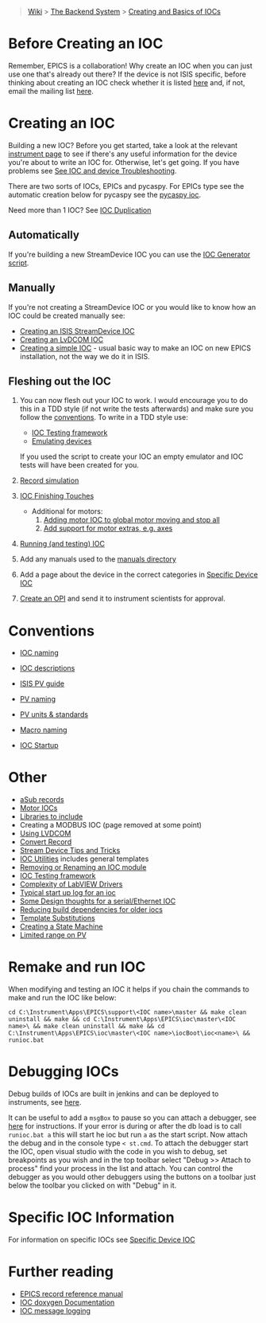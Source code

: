 > [Wiki](Home) > [The Backend System](The-Backend-System) > [Creating and Basics of IOCs](IOCs)

# Before Creating an IOC #

Remember, EPICS is a collaboration! Why create an IOC when you can just use one that's already out there? If the device is not ISIS specific, before thinking about creating an IOC check whether it is listed [here](https://epics.anl.gov/modules/manufacturer.php) and, if not, email the mailing list [here](https://epics.anl.gov/tech-talk/index.php).


# Creating an IOC #

Building a new IOC? Before you get started, take a look at the relevant [instrument page](https://github.com/ISISComputingGroup/IBEX/wiki) to see if there's any useful information for the device you're about to write an IOC for. Otherwise, let's get going. If you have problems see [See IOC and device Troubleshooting](IOC-And-Device-Trouble-Shooting).

There are two sorts of IOCs, EPICs and pycaspy. For EPICs type see the automatic creation below for pycaspy see the [pycaspy ioc](https://github.com/ISISComputingGroup/ibex_developers_manual/wiki/ioc-pcaspy).

Need more than 1 IOC? See [IOC Duplication](https://github.com/ISISComputingGroup/ibex_developers_manual/wiki/Duplicating-IOCs)

## Automatically
If you're building a new StreamDevice IOC you can use the [IOC Generator script](https://github.com/ISISComputingGroup/IBEX-device-generator).

## Manually
If you're not creating a StreamDevice IOC or you would like to know how an IOC could be created manually see:
* [Creating an ISIS StreamDevice IOC](Creating-an-ISIS-StreamDevice-IOC)
* [Creating an LvDCOM IOC](Creating-IOC-wrapper-VI)
* [Creating a simple IOC](https://github.com/ISISComputingGroup/ibex_developers_manual/wiki/EPICS-basics#creating-a-simple-ioc) - usual basic way to make an IOC on new EPICS installation, not the way we do it in ISIS.

## Fleshing out the IOC
1. You can now flesh out your IOC to work. I would encourage you to do this in a TDD style (if not write the tests afterwards) and make sure you follow the [conventions](IOCs#conventions). To write in a TDD style use:
    * [IOC Testing framework](IOC-Testing-Framework)
    * [Emulating devices](Emulating-Devices)

    If you used the script to create your IOC an empty emulator and IOC tests will have been created for you.

1. [Record simulation](Record-Simulation)

1. [IOC Finishing Touches](IOC-Finishing-Touches)
    * Additional for motors:
        1. [Adding motor IOC to global motor moving and stop all](Adding-motor-IOC-to-global-motor-moving-and-stop-all)
        1. [Add support for motor extras, e.g. axes](Add-support-for-motor-extras)    

1. [Running (and testing) IOC](Running-IOCs)

1. Add any manuals used to the [manuals directory](Manuals)

1. Add a page about the device in the correct categories in [Specific Device IOC](Specific-Device-IOC)

1. [Create an OPI](OPI-Creation) and send it to instrument scientists for approval.

# Conventions

* [IOC naming](IOC-Naming)

* [IOC descriptions](IOC-Descriptions)

* [ISIS PV guide](ISIS-PV-Guide)

* [PV naming](PV-Naming)

* [PV units & standards](PV-Units-&-Standards)

* [Macro naming](Macro-Naming)

* [IOC Startup](IOC-Startup)

# Other

* [aSub records](https://github.com/ISISComputingGroup/ibex_developers_manual/wiki/aSub-records)
* [Motor IOCs](Motor-IOCs)
* [Libraries to include](IOC-Libraries-to-include-with-order)
* Creating a MODBUS IOC (page removed at some point)
* [Using LVDCOM](Using-LVDCOM)
* [Convert Record](convert-record)
* [Stream Device Tips and Tricks](Stream-Device-Tips-and-Tricks)
* [IOC Utilities](IOC-Utilities) includes general templates
* [Removing or Renaming an IOC module ](Removing-or-Renaming-IOC-module)
* [IOC Testing framework](IOC-Testing-Framework)
* [Complexity of LabVIEW Drivers](Complexity-of-LabVIEW-Drivers)
* [Typical start up log for an ioc](IOC-Start-Example)
* [Some Design thoughts for a serial/Ethernet IOC](Some-Design-thoughts-for-a-serial-or-Ethernet-IOC)
* [Reducing build dependencies for older iocs](Reducing-Build-Dependencies)
* [Template Substitutions](Template-Substitutions)
* [Creating a State Machine](Creating-a-State-Machine-(Sequencer))
* [Limited range on PV](PV-with-a-limited-range)

# Remake and run IOC

When modifying and testing an IOC it helps if you chain the commands to make and run the IOC like below:
```
cd C:\Instrument\Apps\EPICS\support\<IOC name>\master && make clean uninstall && make && cd C:\Instrument\Apps\EPICS\ioc\master\<IOC name>\ && make clean uninstall && make && cd C:\Instrument\Apps\EPICS\ioc\master\<IOC name>\iocBoot\ioc<name>\ && runioc.bat
```

# Debugging IOCs

Debug builds of IOCs are built in jenkins and can be deployed to instruments, see [here](https://github.com/ISISComputingGroup/ibex_developers_manual/wiki/Deploying-a-DEBUG-build-IOC).

It can be useful to add a `msgBox` to pause so you can attach a debugger, see [here](https://github.com/ISISComputingGroup/ibex_developers_manual/wiki/IOC-Utilities#pausing-an-ioc-at-startup) for instructions. If your error is during or after the db load is to call `runioc.bat a` this will start he ioc but run `a` as the start script. Now attach the debug and in the console type `< st.cmd`.
 To attach the debugger start the IOC, open visual studio with the code in you wish to debug, set breakpoints as you wish and in the top toolbar select "Debug >> Attach to process" find your process in the list and attach. You can control the debugger as you would other debuggers using the buttons on a toolbar just below the toolbar you clicked on with "Debug" in it.

# Specific IOC Information

For information on specific IOCs see [Specific Device IOC](Specific-Device-IOC)

# Further reading ##

* [EPICS record reference manual](http://www.aps.anl.gov/epics/EpicsDocumentation/AppDevManuals/RecordRef/Recordref-1.html)
* [IOC doxygen Documentation](http://epics.isis.rl.ac.uk/doxygen/main/)
* [IOC message logging](Ioc-message-logging)